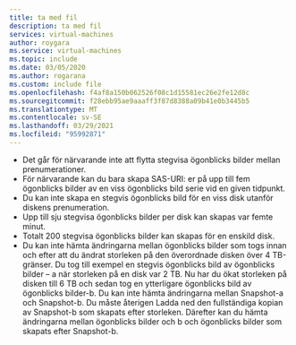 ```yaml
---
title: ta med fil
description: ta med fil
services: virtual-machines
author: roygara
ms.service: virtual-machines
ms.topic: include
ms.date: 03/05/2020
ms.author: rogarana
ms.custom: include file
ms.openlocfilehash: f4af8a150b062526f08c1d15581ec26e2fe12d8c
ms.sourcegitcommit: f28ebb95ae9aaaff3f87d8388a09b41e0b3445b5
ms.translationtype: MT
ms.contentlocale: sv-SE
ms.lasthandoff: 03/29/2021
ms.locfileid: "95992871"
---
```

- Det går för närvarande inte att flytta stegvisa ögonblicks bilder mellan prenumerationer.
- För närvarande kan du bara skapa SAS-URI: er på upp till fem ögonblicks bilder av en viss ögonblicks bild serie vid en given tidpunkt.
- Du kan inte skapa en stegvis ögonblicks bild för en viss disk utanför diskens prenumeration.
- Upp till sju stegvisa ögonblicks bilder per disk kan skapas var femte minut.
- Totalt 200 stegvisa ögonblicks bilder kan skapas för en enskild disk.
- Du kan inte hämta ändringarna mellan ögonblicks bilder som togs innan och efter att du ändrat storleken på den överordnade disken över 4 TB-gränser. Du tog till exempel en stegvis ögonblicks bild av ögonblicks bilder – a när storleken på en disk var 2 TB. Nu har du ökat storleken på disken till 6 TB och sedan tog en ytterligare ögonblicks bild av ögonblicks bilder-b. Du kan inte hämta ändringarna mellan Snapshot-a och Snapshot-b. Du måste återigen Ladda ned den fullständiga kopian av Snapshot-b som skapats efter storleken. Därefter kan du hämta ändringarna mellan ögonblicks bilder och b och ögonblicks bilder som skapats efter Snapshot-b. 
